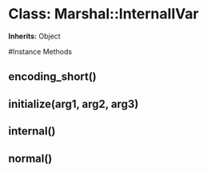 # Class: Marshal::InternalIVar
**Inherits:** Object
    




#Instance Methods
## encoding_short() [](#method-i-encoding_short)

## initialize(arg1, arg2, arg3) [](#method-i-initialize)

## internal() [](#method-i-internal)

## normal() [](#method-i-normal)

